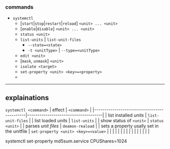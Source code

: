 ### commands

+ `systemctl`
  + [`start`|`stop`|`restart`|`reload`] `<unit> ... <unit>`
  + [`enable`|`disable`] `<unit> ... <unit>`
  + `status <unit>`
  + `list-units` | `list-unit-files`
    + `--state=<state>`
    + `-t <unitType>` | `--type=<unitType>`
  + `edit <unit>`
  + [`mask`, `unmask`] `<unit>`
  + `isolate <target>`
  + `set-property <unit> <key>=<property>`
  + 


---

## explainations

```systemctl <command>```
| effect                                     | `<command>`                         |
|--------------------------------------------|-------------------------------------|
| list installed *units*                     | `list-unit-files`                   |
| list loaded *units*                        | `list-units`                        |
| show status of `<unit>`                    | `status <unit>`                     |
| parses *unit files*                        | `deamon-reaload`                    |
| sets a property usally set in the unitfile | `set-property <unit> <key>=<value>` |
|                                            |                                     |
|                                            |                                     |
|                                            |                                     |
|                                            |                                     |
|                                            |                                     |


systemctl set-property md5sum.service CPUShares=1024